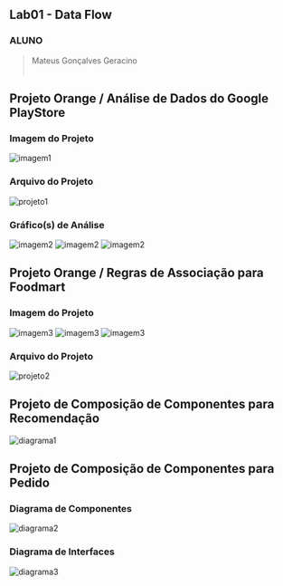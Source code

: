 ## Lab01 - Data Flow

### ALUNO
   >Mateus Gonçalves Geracino
<br><br>

## Projeto Orange / Análise de Dados do Google PlayStore
### Imagem do Projeto
  ![imagem1](imagens/googleplay-projeto.png)
<br>
### Arquivo do Projeto
   ![projeto1](orange/googleplaystore.ows)
<br>
### Gráfico(s) de Análise
  ![imagem2](imagens/googleplay-grafico1.png)
  ![imagem2](imagens/googleplay-grafico2.png)
  ![imagem2](imagens/googleplay-grafico3.png)
<br>
## Projeto Orange / Regras de Associação para Foodmart
### Imagem do Projeto
  ![imagem3](imagens/foodmart-projeto.png)
  ![imagem3](imagens/foodmart-ar.png)
  ![imagem3](imagens/foodmart-is.png)
<br>
### Arquivo do Projeto
  ![projeto2](orange/foodmart.ows)
<br>
## Projeto de Composição de Componentes para Recomendação
  ![diagrama1](imagens/diagrama1.PNG)
<br>  
## Projeto de Composição de Componentes para Pedido
### Diagrama de Componentes
  ![diagrama2](imagens/diagrama2.PNG)
<br>
### Diagrama de Interfaces
  ![diagrama3](imagens/diagrama3.PNG)
